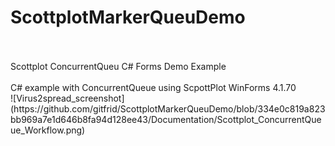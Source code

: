# ScottplotMarkerQueuDemo
<br>
<br> Scottplot ConcurrentQueu C# Forms Demo Example
<br>
<br>C# example with ConcurrentQueue using ScpottPlot WinForms 4.1.70
<br>
![Virus2spread_screenshot](https://github.com/gitfrid/ScottplotMarkerQueuDemo/blob/334e0c819a823bb969a7e1d646b8fa94d128ee43/Documentation/Scottplot_ConcurrentQueue_Workflow.png)
<br>
<br>
